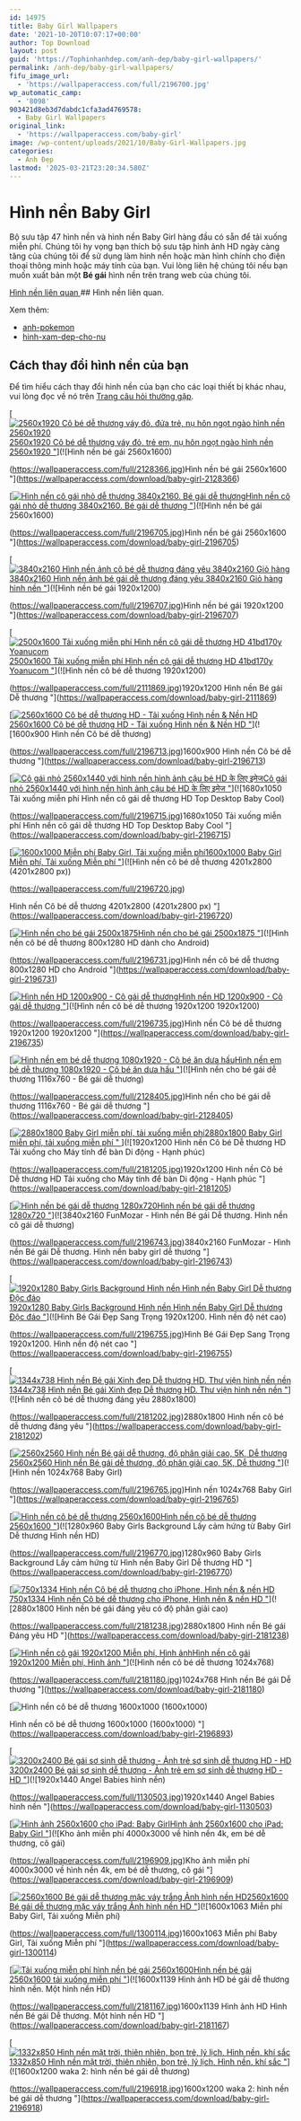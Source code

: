 ```yaml
---
id: 14975
title: Baby Girl Wallpapers
date: '2021-10-20T10:07:17+00:00'
author: Top Download
layout: post
guid: 'https://Tophinhanhdep.com/anh-dep/baby-girl-wallpapers/'
permalink: /anh-dep/baby-girl-wallpapers/
fifu_image_url:
  - 'https://wallpaperaccess.com/full/2196700.jpg'
wp_automatic_camp:
  - '8098'
903421d8eb3d7dabdc1cfa3ad4769578:
  - Baby Girl Wallpapers
original_link:
  - 'https://wallpaperaccess.com/baby-girl'
image: /wp-content/uploads/2021/10/Baby-Girl-Wallpapers.jpg
categories:
  - Ảnh Đẹp
lastmod: '2025-03-21T23:20:34.580Z'
---
```

# Hình nền Baby Girl

Bộ sưu tập 47 hình nền và hình nền Baby Girl hàng đầu có sẵn để tải xuống miễn phí. Chúng tôi hy vọng bạn thích bộ sưu tập hình ảnh HD ngày càng tăng của chúng tôi để sử dụng làm hình nền hoặc màn hình chính cho điện thoại thông minh hoặc máy tính của bạn. Vui lòng liên hệ chúng tôi nếu bạn muốn xuất bản một **Bé gái** hình nền trên trang web của chúng tôi.

[Hình nền liên quan ](#related) ## Hình nền liên quan.

   
 Xem thêm:

   
- [anh-pokemon](https://tophinhanhdep.com/anh-anime/anh-pokemon/)
- [hinh-xam-dep-cho-nu](https://tophinhanhdep.com/hinh-xam-dep/hinh-xam-dep-cho-nu/)

## Cách thay đổi hình nền của bạn

Để tìm hiểu cách thay đổi hình nền của bạn cho các loại thiết bị khác nhau, vui lòng đọc về nó trên [Trang câu hỏi thường gặp](https://tophinhanhdep.com/faq/).

  
[[![2560x1920 Cô bé dễ thương váy đỏ, đứa trẻ, nụ hôn ngọt ngào hình nền 2560x1920](https://wallpaperaccess.com/full/2196700.jpg)2560x1920 Cô bé dễ thương váy đỏ, trẻ em, nụ hôn ngọt ngào hình nền 2560x1920 "](https://wallpaperaccess.com/download/baby-girl-2196700)](![Hình nền bé gái 2560x1600)

(https://wallpaperaccess.com/full/2128366.jpg)Hình nền bé gái 2560x1600 "](https://wallpaperaccess.com/download/baby-girl-2128366)

[[![Hình nền cô gái nhỏ dễ thương 3840x2160.  Bé gái dễ thương](https://wallpaperaccess.com/full/1536354.jpg)Hình nền cô gái nhỏ dễ thương 3840x2160. Bé gái dễ thương "](https://wallpaperaccess.com/download/baby-girl-1536354)](![Hình nền bé gái 2560x1600)

(https://wallpaperaccess.com/full/2196705.jpg)Hình nền bé gái 2560x1600 "](https://wallpaperaccess.com/download/baby-girl-2196705)

[[![3840x2160 Hình nền ảnh cô bé dễ thương đáng yêu 3840x2160 Giỏ hàng](https://wallpaperaccess.com/full/2181187.jpg)3840x2160 Hình nền ảnh bé gái dễ thương đáng yêu 3840x2160 Giỏ hàng hình nền "](https://wallpaperaccess.com/download/baby-girl-2181187)](![Hình nền bé gái 1920x1200)

(https://wallpaperaccess.com/full/2196707.jpg)Hình nền bé gái 1920x1200 "](https://wallpaperaccess.com/download/baby-girl-2196707)

[[![2500x1600 Tải xuống miễn phí Hình nền cô gái dễ thương HD 41bd170y Yoanucom](https://wallpaperaccess.com/full/2196710.jpg)2500x1600 Tải xuống miễn phí Hình nền cô gái dễ thương HD 41bd170y Yoanucom "](https://wallpaperaccess.com/download/baby-girl-2196710)](![Hình nền cô bé dễ thương 1920x1200)

(https://wallpaperaccess.com/full/2111869.jpg)1920x1200 Hình nền Bé gái Dễ thương "](https://wallpaperaccess.com/download/baby-girl-2111869)

[[![2560x1600 Cô bé dễ thương HD - Tải xuống Hình nền & Nền HD](https://wallpaperaccess.com/full/2181175.jpg)2560x1600 Cô bé dễ thương HD - Tải xuống Hình nền &amp; Nền HD "](https://wallpaperaccess.com/download/baby-girl-2181175)](![1600x900 Hình nền Cô bé dễ thương)

(https://wallpaperaccess.com/full/2196713.jpg)1600x900 Hình nền Cô bé dễ thương "](https://wallpaperaccess.com/download/baby-girl-2196713)

[[![Cô gái nhỏ 2560x1440 với hình nền hình ảnh cậu bé HD के लिए इमेज](https://wallpaperaccess.com/full/27653.jpg)Cô gái nhỏ 2560x1440 với hình nền hình ảnh cậu bé HD के लिए इमेज "](https://wallpaperaccess.com/download/baby-girl-27653)](![1680x1050 Tải xuống miễn phí Hình nền cô gái dễ thương HD Top Desktop Baby Cool)

(https://wallpaperaccess.com/full/2196715.jpg)1680x1050 Tải xuống miễn phí Hình nền cô gái dễ thương HD Top Desktop Baby Cool "](https://wallpaperaccess.com/download/baby-girl-2196715)

[[![1600x1000 Miễn phí Baby Girl, Tải xuống miễn phí](https://wallpaperaccess.com/full/2196716.jpg)1600x1000 Baby Girl Miễn phí, Tải xuống Miễn phí "](https://wallpaperaccess.com/download/baby-girl-2196716)](![Hình nền cô bé dễ thương 4201x2800 (4201x2800 px))

(https://wallpaperaccess.com/full/2196720.jpg)

Hình nền Cô bé dễ thương 4201x2800 (4201x2800 px) "](https://wallpaperaccess.com/download/baby-girl-2196720)

[[![Hình nền cho bé gái 2500x1875](https://wallpaperaccess.com/full/2181239.jpg)Hình nền cho bé gái 2500x1875 "](https://wallpaperaccess.com/download/baby-girl-2181239)](![Hình nền cô bé dễ thương 800x1280 HD dành cho Android)

(https://wallpaperaccess.com/full/2196731.jpg)Hình nền cô bé dễ thương 800x1280 HD cho Android "](https://wallpaperaccess.com/download/baby-girl-2196731)

[[![Hình nền HD 1200x900 - Cô gái dễ thương](https://wallpaperaccess.com/full/2181215.jpg)Hình nền HD 1200x900 - Cô gái dễ thương "](https://wallpaperaccess.com/download/baby-girl-2181215)](![Hình nền cô bé dễ thương 1920x1200 1920x1200)

(https://wallpaperaccess.com/full/2196735.jpg)Hình nền Cô bé dễ thương 1920x1200 1920x1200 "](https://wallpaperaccess.com/download/baby-girl-2196735)

[[![Hình nền em bé dễ thương 1080x1920 - Cô bé ăn dưa hấu](https://wallpaperaccess.com/full/2196737.jpg)Hình nền em bé dễ thương 1080x1920 - Cô bé ăn dưa hấu "](https://wallpaperaccess.com/download/baby-girl-2196737)](![Hình nền cho bé gái dễ thương 1116x760 - Bé gái dễ thương)

(https://wallpaperaccess.com/full/2128405.jpg)Hình nền cho bé gái dễ thương 1116x760 - Bé gái dễ thương "](https://wallpaperaccess.com/download/baby-girl-2128405)

[[![2880x1800 Baby Girl miễn phí, tải xuống miễn phí](https://wallpaperaccess.com/full/1871330.jpg)2880x1800 Baby Girl miễn phí, tải xuống miễn phí " ](https://wallpaperaccess.com/download/baby-girl-1871330)](![1920x1200 Hình nền Cô bé Dễ thương HD Tải xuống cho Máy tính để bàn Di động - Hạnh phúc)

(https://wallpaperaccess.com/full/2181205.jpg)1920x1200 Hình nền Cô bé Dễ thương HD Tải xuống cho Máy tính để bàn Di động - Hạnh phúc "](https://wallpaperaccess.com/download/baby-girl-2181205)

[[![Hình nền bé gái dễ thương 1280x720](https://wallpaperaccess.com/full/2181179.jpg)Hình nền bé gái dễ thương 1280x720 "](https://wallpaperaccess.com/download/baby-girl-2181179)](![3840x2160 FunMozar - Hình nền Bé gái Dễ thương.  Hình nền cô gái dễ thương)

(https://wallpaperaccess.com/full/2196743.jpg)3840x2160 FunMozar - Hình nền Bé gái Dễ thương. Hình nền baby girl dễ thương "](https://wallpaperaccess.com/download/baby-girl-2196743)

[[![1920x1280 Baby Girls Background Hình nền Hình nền Baby Girl Dễ thương Độc đáo](https://wallpaperaccess.com/full/2196750.jpg)1920x1280 Baby Girls Background Hình nền Hình nền Baby Girl Dễ thương Độc đáo "](https://wallpaperaccess.com/download/baby-girl-2196750)](![Hình Bé Gái Đẹp Sang Trọng 1920x1200.  Hình nền độ nét cao)

(https://wallpaperaccess.com/full/2196755.jpg)Hình Bé Gái Đẹp Sang Trọng 1920x1200. Hình nền độ nét cao "](https://wallpaperaccess.com/download/baby-girl-2196755)

[[![1344x738 Hình nền Bé gái Xinh đẹp Dễ thương HD.  Thư viện hình nền nền](https://wallpaperaccess.com/full/2196757.jpg)1344x738 Hình nền Bé gái Xinh đẹp Dễ thương HD. Thư viện hình nền nền "](https://wallpaperaccess.com/download/baby-girl-2196757)](![Hình nền cô bé dễ thương đáng yêu 2880x1800)

(https://wallpaperaccess.com/full/2181202.jpg)2880x1800 Hình nền cô bé dễ thương đáng yêu "](https://wallpaperaccess.com/download/baby-girl-2181202)

[[![2560x2560 Hình nền Bé gái dễ thương, độ phân giải cao, 5K, Dễ thương](https://wallpaperaccess.com/full/2196761.jpg)2560x2560 Hình nền Bé gái dễ thương, độ phân giải cao, 5K, Dễ thương "](https://wallpaperaccess.com/download/baby-girl-2196761)](![Hình nền 1024x768 Baby Girl)

(https://wallpaperaccess.com/full/2196765.jpg)Hình nền 1024x768 Baby Girl "](https://wallpaperaccess.com/download/baby-girl-2196765)

[[![Hình nền cô bé dễ thương 2560x1600](https://wallpaperaccess.com/full/2196766.jpg)Hình nền cô bé dễ thương 2560x1600 "](https://wallpaperaccess.com/download/baby-girl-2196766)](![1280x960 Baby Girls Background Lấy cảm hứng từ Baby Girl Dễ thương Hình nền HD)

(https://wallpaperaccess.com/full/2196770.jpg)1280x960 Baby Girls Background Lấy cảm hứng từ Hình nền Baby Girl Dễ thương HD "](https://wallpaperaccess.com/download/baby-girl-2196770)

[[![750x1334 Hình nền Cô bé dễ thương cho iPhone, Hình nền & nền HD](https://wallpaperaccess.com/full/2181221.jpg)750x1334 Hình nền Cô bé dễ thương cho iPhone, Hình nền &amp; nền HD "](https://wallpaperaccess.com/download/baby-girl-2181221)](![2880x1800 Hình nền bé gái đáng yêu có độ phân giải cao)

(https://wallpaperaccess.com/full/2181238.jpg)2880x1800 Hình nền Bé gái Đáng yêu HD "](https://wallpaperaccess.com/download/baby-girl-2181238)

[[![Hình nền cô gái 1920x1200 Miễn phí, Hình ảnh](https://wallpaperaccess.com/full/2196891.jpg)Hình nền cô gái 1920x1200 Miễn phí, Hình ảnh "](https://wallpaperaccess.com/download/baby-girl-2196891)](![Hình nền cô bé dễ thương 1024x768)

(https://wallpaperaccess.com/full/2181180.jpg)1024x768 Hình nền Bé gái Dễ thương "](https://wallpaperaccess.com/download/baby-girl-2181180)

[![Hình nền cô bé dễ thương 1600x1000 (1600x1000)](https://wallpaperaccess.com/full/2196893.jpg)

Hình nền cô bé dễ thương 1600x1000 (1600x1000) "](https://wallpaperaccess.com/download/baby-girl-2196893)

[[![3200x2400 Bé gái sơ sinh dễ thương - Ảnh trẻ sơ sinh dễ thương HD - HD](https://wallpaperaccess.com/full/2196904.jpg)3200x2400 Bé gái sơ sinh dễ thương - Ảnh trẻ em sơ sinh dễ thương HD - HD "](https://wallpaperaccess.com/download/baby-girl-2196904)](![1920x1440 Angel Babies hình nền)

(https://wallpaperaccess.com/full/1130503.jpg)1920x1440 Angel Babies hình nền "](https://wallpaperaccess.com/download/baby-girl-1130503)

[[![Hình ảnh 2560x1600 cho iPad: Baby Girl](https://wallpaperaccess.com/full/2196907.jpg)Hình ảnh 2560x1600 cho iPad: Baby Girl "](https://wallpaperaccess.com/download/baby-girl-2196907)](![Kho ảnh miễn phí 4000x3000 về hình nền 4k, em bé dễ thương, cô gái)

(https://wallpaperaccess.com/full/2196909.jpg)Kho ảnh miễn phí 4000x3000 về hình nền 4k, em bé dễ thương, cô gái "](https://wallpaperaccess.com/download/baby-girl-2196909)

[[![2560x1600 Bé gái dễ thương mặc váy trắng Ảnh hình nền HD](https://wallpaperaccess.com/full/2181219.jpg)2560x1600 Bé gái dễ thương mặc váy trắng Ảnh hình nền HD "](https://wallpaperaccess.com/download/baby-girl-2181219)](![1600x1063 Miễn phí Baby Girl, Tải xuống Miễn phí)

(https://wallpaperaccess.com/full/1300114.jpg)1600x1063 Miễn phí Baby Girl, Tải xuống Miễn phí "](https://wallpaperaccess.com/download/baby-girl-1300114)

[[![Tải xuống miễn phí hình nền bé gái 2560x1600](https://wallpaperaccess.com/full/673510.jpg)Hình nền bé gái 2560x1600 tải xuống miễn phí "](https://wallpaperaccess.com/download/baby-girl-673510)](![1600x1139 Hình ảnh HD bé gái dễ thương hình nền.  Một hình nền HD)

(https://wallpaperaccess.com/full/2181167.jpg)1600x1139 Hình ảnh HD Hình nền Bé gái Dễ thương. Một hình nền HD "](https://wallpaperaccess.com/download/baby-girl-2181167)

[[![1332x850 Hình nền mặt trời, thiên nhiên, bọn trẻ, lý lịch, Hình nền, khí sắc](https://wallpaperaccess.com/full/2196916.jpg)1332x850 Hình nền mặt trời, thiên nhiên, bọn trẻ, lý lịch, Hình nền, khí sắc "](https://wallpaperaccess.com/download/baby-girl-2196916)](![1600x1200 waka 2: hình nền bé gái dễ thương)

(https://wallpaperaccess.com/full/2196918.jpg)1600x1200 waka 2: hình nền bé gái dễ thương "](https://wallpaperaccess.com/download/baby-girl-2196918)
